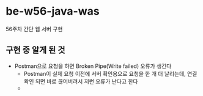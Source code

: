 # be-w56-java-was

56주차 간단 웹 서버 구현

## 구현 중 알게 된 것

- Postman으로 요청을 하면 Broken Pipe(Write failed) 오류가 생긴다
  - Postman이 실제 요청 이전에 서버 확인용으로 요청을 한 개 더 날리는데, 연결 확인 되면 바로 끊어버려서 저런 오류가 난다고 한다
  - 
  